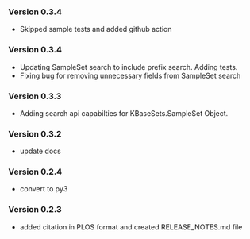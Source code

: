 ### Version 0.3.4
- Skipped sample tests and added github action

### Version 0.3.4
- Updating SampleSet search to include prefix search. Adding tests.
- Fixing bug for removing unnecessary fields from SampleSet search

### Version 0.3.3
- Adding search api capabilties for KBaseSets.SampleSet Object.

### Version 0.3.2
- update docs

### Version 0.2.4
- convert to py3

### Version 0.2.3
- added citation in PLOS format and created RELEASE_NOTES.md file
